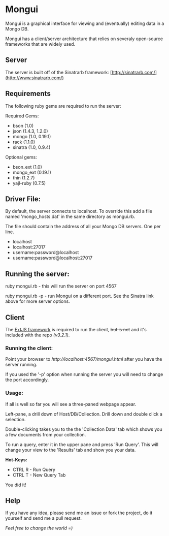 # Mongui

Mongui is a graphical interface for viewing and (eventually) editing data in a Mongo DB.

Mongui has a client/server architecture that relies on severaly open-source frameworks that are widely used.


## Server

The server is built off of the Sinatrarb framework: [http://sinatrarb.com/](http://www.sinatrarb.com/)


## Requirements

The following ruby gems are required to run the server:

Required Gems:

* bson (1.0)
* json (1.4.3, 1.2.0)
* mongo (1.0, 0.19.1)
* rack (1.1.0)
* sinatra (1.0, 0.9.4)

Optional gems:

* bson_ext (1.0)
* mongo_ext (0.19.1)
* thin (1.2.7)
* yajl-ruby (0.7.5)



## Driver File:
By default, the server connects to localhost.  To override this add a file named  'mongo_hosts.dat' in the same directory as mongui.rb.

The file should contain the address of all your Mongo DB servers.  One per line.

* localhost
* localhost:27017
* username:password@localhost
* username:password@localhost:27017


## Running the server:
ruby mongui.rb  - this will run the server on port 4567

ruby mongui.rb -p <PORT>  - run Mongui on a different port. See the Sinatra link above for more server options.


## Client

The [ExtJS framework](http://www.extjs.com/) is required to run the client, <strike>but is not</strike> and it's included with the repo _(v3.2.1)_.

### Running the client:

Point your browser to *http://localhost:4567/mongui.html*  after you have the server running. 

If you used the '-p' option when running the server you will need to change the port accordingly.


### Usage:

If all is well so far you will see a three-paned webpage appear. 

Left-pane, a drill down of Host/DB/Collection.   Drill down and double click a selection.

Double-clicking takes you to the the 'Collection Data' tab which shows you a few documents from your collection.

To run a query, enter it in the upper pane and press 'Run Query'.  This will change your view to the 'Results' tab and show you your data.

**Hot-Keys:**

* CTRL R - Run Query
* CTRL T - New Query Tab


You did it!

## Help

If you have any idea, please send me an issue or fork the project, do it yourself and send me a pull request.

*Feel free to change the world =)*
